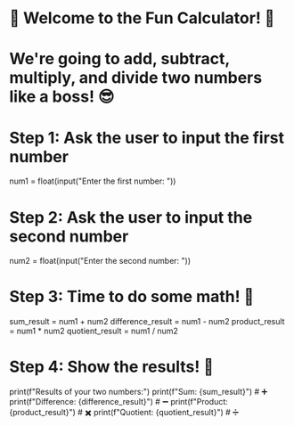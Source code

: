 # 🎉 Welcome to the Fun Calculator! 🎉
# We're going to add, subtract, multiply, and divide two numbers like a boss! 😎

# Step 1: Ask the user to input the first number
num1 = float(input("Enter the first number: "))

# Step 2: Ask the user to input the second number
num2 = float(input("Enter the second number: "))

# Step 3: Time to do some math! 🧠
sum_result = num1 + num2
difference_result = num1 - num2
product_result = num1 * num2
quotient_result = num1 / num2

# Step 4: Show the results! 🥳
print(f"Results of your two numbers:")
print(f"Sum: {sum_result}")  # ➕
print(f"Difference: {difference_result}")  # ➖
print(f"Product: {product_result}")  # ✖️
print(f"Quotient: {quotient_result}")  # ➗
